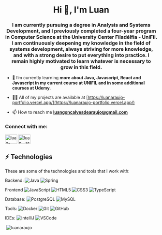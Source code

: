 <h1 align="center">Hi 👋, I'm Luan</h1>
<h3 align="center">I am currently pursuing a degree in Analysis and Systems Development, and I previously completed a four-year program in Computer Science at the University Center Filadélfia - UniFil. I am continuously deepening my knowledge in the field of systems development, always striving for more knowledge, and with a strong desire to put everything into practice. I remain highly motivated to learn whatever is necessary to grow in this field.</h3>

- 🌱 I’m currently learning **more about Java, Javascript, React and Javascript in my current course at UNIFIL and in some additional courses at Udemy.**

- 👨‍💻 All of my projects are available at [https://luanaraujo-portfolio.vercel.app/](https://luanaraujo-portfolio.vercel.app/)

- 📫 How to reach me **luangoncalvesdearaujo@gmail.com**

<h3 align="left">Connect with me:</h3>
<p align="left">
<a href="https://linkedin.com/in/luan-arauujo" target="blank"><img align="center" src="https://raw.githubusercontent.com/rahuldkjain/github-profile-readme-generator/master/src/images/icons/Social/linked-in-alt.svg" alt="luan-arauujo" height="30" width="40" /></a>
<a href="https://instagram.com/luan__araujo" target="blank"><img align="center" src="https://raw.githubusercontent.com/rahuldkjain/github-profile-readme-generator/master/src/images/icons/Social/instagram.svg" alt="luan__araujo" height="30" width="40" /></a>
</p>

## ⚡ Technologies

These are some of the technologies and tools that I work with:

Backend: 
![Java](https://img.shields.io/badge/-Java-007396?style=flat-square&logo=java)
![Spring](https://img.shields.io/badge/-Spring-6DB33F?style=flat-square&logo=spring&logoColor=white)

Frontend
![JavaScript](https://img.shields.io/badge/-JavaScript-black?style=flat-square&logo=javascript)
![HTML5](https://img.shields.io/badge/-HTML5-E34F26?style=flat-square&logo=html5&logoColor=white)
![CSS3](https://img.shields.io/badge/-CSS3-1572B6?style=flat-square&logo=css3)
![TypeScript](https://img.shields.io/badge/-TypeScript-007ACC?style=flat-square&logo=typescript&logoColor=white)

Database:
![PostgreSQL]([https://img.shields.io/badge/-SQL%20Server-CC2927?style=flat-square&logo=microsoft-sql-server&logoColor=white](https://img.shields.io/badge/PostgreSQL-316192?style=for-the-badge&logo=postgresql&logoColor=white))
![MySQL](https://img.shields.io/badge/-MySQL-4479A1?style=flat-square&logo=mysql&logoColor=white)

Tools:
![Docker](https://img.shields.io/badge/-Docker-2496ED?style=flat-square&logo=docker&logoColor=white)
![Git](https://img.shields.io/badge/-Git-black?style=flat-square&logo=git)
![GitHub](https://img.shields.io/badge/-GitHub-181717?style=flat-square&logo=github)

IDEs:
![IntelliJ](https://img.shields.io/badge/-IntelliJ%20IDEA-black?style=flat-square&logo=intellij-idea&logoColor=white)
![VSCode](https://img.shields.io/badge/-VSCode-007ACC?style=flat-square&logo=visual-studio-code&logoColor=white)

<p>&nbsp;<img align="center" src="https://github-readme-stats.vercel.app/api?username=luanaraujo&show_icons=true&locale=en" alt="luanaraujo" /></p>
